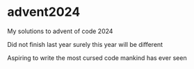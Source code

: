 # advent2024

My solutions to advent of code 2024

Did not finish last year surely this year will be different  

Aspiring to write the most cursed code mankind has ever seen  
